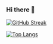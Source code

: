 ### Hi there 👋

[![GitHub Streak](https://streak-stats.demolab.com/?user=krishnapk7&theme=dark&background=000000)](https://git.io/streak-stats)

[![Top Langs](https://github-readme-stats.vercel.app/api/top-langs/?username=krishnapk7&layout=compact)](https://github.com/anuraghazra/github-readme-stats)
<!--
**krishnapk7/krishnapk7** is a ✨ _special_ ✨ repository because its `README.md` (this file) appears on your GitHub profile.

Here are some ideas to get you started:

- 🔭 I’m currently working on ...
- 🌱 I’m currently learning ...
- 👯 I’m looking to collaborate on ...
- 🤔 I’m looking for help with ...
- 💬 Ask me about ...
- 📫 How to reach me: ...
- 😄 Pronouns: ...
- ⚡ Fun fact: ...
-->
